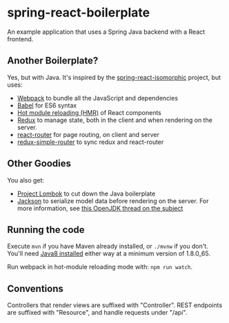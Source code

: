 # spring-react-boilerplate

An example application that uses a Spring Java backend with a React
frontend.

## Another Boilerplate?

Yes, but with Java. It's inspired by the
[spring-react-isomorphic](https://github.com/sdeleuze/spring-react-isomorphic)
project, but uses:

- [Webpack](https://github.com/webpack/webpack) to bundle all the JavaScript and dependencies
- [Babel](https://babeljs.io/) for ES6 syntax
- [Hot module reloading
  (HMR)](https://github.com/gaearon/react-transform-hmr) of React components
- [Redux](https://github.com/rackt/redux) to manage state, both in the
  client and when rendering on the server.
- [react-router](https://github.com/rackt/react-router) for page routing,
  on client and server
- [redux-simple-router](https://github.com/jlongster/redux-simple-router)
  to sync redux and react-router

## Other Goodies

You also get:

- [Project Lombok](https://projectlombok.org/) to cut down the Java
  boilerplate
- [Jackson](https://github.com/FasterXML/jackson) to serialize model data
  before rendering on the server. For more information, see
  [this OpenJDK thread on the subject](http://mail.openjdk.java.net/pipermail/nashorn-dev/2013-September/002006.html)

## Running the code

Execute `mvn` if you have Maven already installed, or `./mvnw` if you don't. You'll need
[Java8 installed](http://www.oracle.com/technetwork/java/javase/downloads/jdk8-downloads-2133151.html) either way at
a minimum version of 1.8.0_65.

Run webpack in hot-module reloading mode with: `npm run watch`.

## Conventions

Controllers that render views are suffixed with "Controller". REST endpoints are suffixed with "Resource",
and handle requests under "/api".
